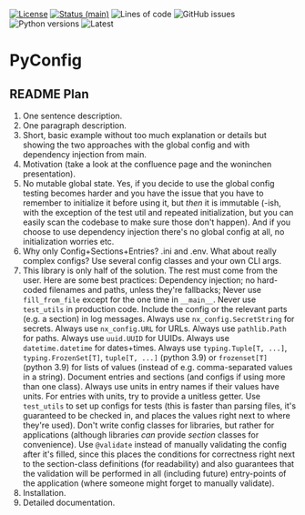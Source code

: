 [![License](https://img.shields.io/github/license/NextKraftwerke/PyConfig?style=flat&labelColor=303030&color=c00000)](https://github.com/NextKraftwerke/PyConfig/blob/main/LICENSE)
[![Status (main)](https://img.shields.io/github/workflow/status/NextKraftwerke/PyConfig/tests+coverage/main?label=tests%2Bcoverage&logo=github&style=flat&labelColor=303030&logoColor=a0a0a0)](https://github.com/NextKraftwerke/PyConfig/actions?query=workflow%3Atests%2Bcoverage+branch%3Amain)
![Lines of code](https://img.shields.io/tokei/lines/github/NextKraftwerke/PyConfig?label=lines%20of%20code&style=flat&labelColor=303030)
![GitHub issues](https://img.shields.io/github/issues-raw/NextKraftwerke/PyConfig?style=flat&labelColor=303030)
![Python versions](https://img.shields.io/pypi/pyversions/nx_config?style=flat&labelColor=303030)
![Latest](https://img.shields.io/github/v/release/NextKraftwerke/PyConfig?include_prereleases&sort=semver&style=flat&labelColor=303030&color=00959f&label=latest)

# PyConfig

## README Plan

1. One sentence description.
1. One paragraph description.
1. Short, basic example without too much explanation or details but showing the two approaches with the global config and with dependency injection from main.
1. Motivation (take a look at the confluence page and the woninchen presentation).
1. No mutable global state. Yes, if you decide to use the global config testing becomes harder and you have the issue that you have to remember to initialize it before using it, but _then_ it is immutable (-ish, with the exception of the test util and repeated initialization, but you can easily scan the codebase to make sure those don't happen). And if you choose to use dependency injection there's no global config at all, no initialization worries etc.
1. Why only Config+Sections+Entries? .ini and .env. What about really complex configs? Use several config classes and your own CLI args.
1. This library is only half of the solution. The rest must come from the user. Here are some best practices: Dependency injection; no hard-coded filenames and paths, unless they're fallbacks; Never use `fill_from_file` except for the one time in `__main__`. Never use `test_utils` in production code. Include the config or the relevant parts (e.g. a section) in log messages. Always use `nx_config.SecretString` for secrets. Always use `nx_config.URL` for URLs. Always use `pathlib.Path` for paths. Always use `uuid.UUID` for UUIDs. Always use `datetime.datetime` for dates+times. Always use `typing.Tuple[T, ...]`, `typing.FrozenSet[T]`, `tuple[T, ...]` (python 3.9) or `frozenset[T]` (python 3.9) for lists of values (instead of e.g. comma-separated values in a string). Document entries and sections (and configs if using more than one class). Always use units in entry names if their values have units. For entries with units, try to provide a unitless getter. Use `test_utils` to set up configs for tests (this is faster than parsing files, it's guaranteed to be checked in, and places the values right next to where they're used). Don't write config classes for libraries, but rather for applications (although libraries _can_ provide _section_ classes for convenience). Use `@validate` instead of manually validating the config after it's filled, since this places the conditions for correctness right next to the section-class definitions (for readability) and also guarantees that the validation will be performed in all (including future) entry-points of the application (where someone might forget to manually validate).
1. Installation.
1. Detailed documentation.
